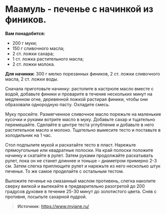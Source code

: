 # Маамуль - печенье с начинкой из фиников.

**Вам понадобится:**

- 200 г муки;
- 150 г сливочного масла;
- 2 ст. ложки сахара;
- 1 ст. ложка растительного масла;
- 2 ст. ложки молока.

**Для начинки**: 300 г мелко порезанных фиников, 2 ст. ложки сливочного масла, 2 ст. ложки воды.

Сначала приготовьте начинку: растопите в кастрюле масло вместе с водой, добавьте финики и проварите в течение нескольких минут на медленном огне, деревянной ложкой растирая финики, чтобы они образовали однородную пасту. Охладите смесь.

Муку просейте. Размягченное сливочное масло порежьте на маленькие кусочки и руками вотрите масло в муку. Добавьте сахар и тщательно перемешайте. Сделайте в центре теста углубление и добавьте в него растительное масло и молоко. Тщательно вымесите тесто и поставьте в холодильник на 1 час.

Стол подпылите мукой и раскатайте тесто в пласт. Нарежьте прямоугольные или квадратные полоски. На край полоски положите начинку и скатайте в рулет. Затем руками продолжайте раскатывать рулет, пока он не станет длиннее и тоньше – диаметром примерно 2-3 см. Затем слегка приплющите рулет и нарежьте из него несколько штук печенья. То же самое проделайте с остальным тестом.

Выложите печенье на смазанный маслом противень, слегка наколите сверху вилкой и выпекайте в предварительно разогретой до 200 градусов духовке в течение 25-30 минут до золотистого цвета. Сняв с противня, посыпьте сахарной пудрой.

> **Источник**: https://www.myjane.ru/
